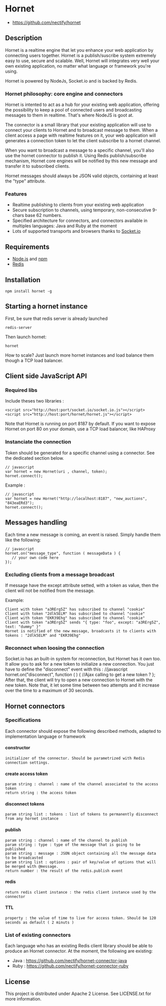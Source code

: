 # Hornet

* https://github.com/nectify/hornet

## Description

Hornet is a realtime engine that let you enhance your web application by connecting users together. Hornet is a publish/suscribe system extremely easy to use, secure and scalable. Well, Hornet will integrates very well your own existing application, no matter what language or framework you're using.

Hornet is powered by NodeJs, Socket.io and is backed by Redis.

### Hornet philosophy: core engine and connectors

Hornet is intented to act as a hub for your existing web application, offering the possibility to keep a pool of connected users and broadcasting messages to them in realtime. That's where NodeJS is goot at.

The connector is a small library that your existing application will use to connect your clients to Hornet and to broadcast message to them. When a client access a page with realtime features on it, your web application will generates a connection token to let the client subscribe to a hornet channel. 

When you want to broadcast a message to a specific channel, you'll also use the hornet connector to publish it. Using Redis publish/subscribe mechanism, Hornet core engines will be notified by this new message and transfer it to subscribed clients.

Hornet messages should always be JSON valid objects, containing at least the "type" attribute.

### Features

* Realtime publishing to clients from your existing web application
* Secure subscription to channels, using temporary, non-consecutive 9-chars base 62 numbers.
* Specified architecture for connectors, and connectors available in multiples languages: Java and Ruby at the moment
* Lots of supported transports and browsers thanks to [Socket.io](http://socket.io/)


## Requirements

* [Node.js](https://github.com/joyent/node) and [npm](http://npmjs.org/)
* [Redis](http://redis.io/)


## Installation

	npm install hornet -g

## Starting a hornet instance

First, be sure that redis server is already launched

	redis-server

Then launch hornet:
  
	hornet

How to scale? Just launch more hornet instances and load balance them though a TCP load balancer.

## Client side JavaScript API    

### Required libs

Include theses two libraries :

	<script src="http://host:port/socket.io/socket.io.js"></script>
	<script src="http://host:port/hornet/hornet.js"></script>

Note that Hornet is running on port 8187 by default. If you want to expose Hornet on port 80 on your domain, use a TCP load balancer, like HAProxy


### Instanciate the connection

Token should be generated for a specific channel using a connector. See the dedicated section below.

	// javascript
	var hornet = new Hornet(uri , channel, token);
	hornet.connect();    

Example :

	// javascript
	var hornet = new Hornet("http://localhost:8187", "new_auctions", "843eaERd3");
	hornet.connect();    


## Messages handling

Each time a new message is coming, an event is raised. Simply handle them like the following:

	// javascript
	hornet.on("message_type", function ( messageData ) {
	   // your own code here
	});


### Excluding clients from a message broadcast

If message have the except attribute setted, with a token as value, then the client will not be notified from the message.

Example:

	Client with token "a3RErg5Z" has subscribed to channel "cookie"
	Client with token "2dlk5ELM" has subscribed to channel "cookie"
	Client with token "EKR39Ehg" has subscribed to channel "cookie"	
	Client with token "a3RErg5Z" sends "{ type: "foo", except: "a3RErg5Z", text: "dummy" }"
	Hornet is notified of the new message, broadcasts it to clients with tokens : "2dlk5ELM" and "EKR39Ehg"

### Reconnect when loosing the connection

Socket.io has an built-in system for reconnection, but Hornet has it own too. It allow you to ask for a new token to initialize a new connection. You just have to define the "disconnect" event with this :
	//javascript
	hornet.on("disconnect", function ( ) {
	  //Ajax calling to get a new token ?
	};
After that, the client will try to open a new connection to Hornet with the new token. Note that, it let some time between two attempts and it increase over the time to a maximum of 30 seconds.

## Hornet connectors 

### Specifications

Each connector should expose the following described methods, adapted to implementation language or framework

#### constructor

	initializer of the connector. Should be parametrized with Redis connection settings.

#### create access token

	param string : channel : name of the channel associated to the access token
	return string : the access token

#### disconnect tokens

	param string list : tokens : list of tokens to permanently disconnect from any hornet instance

#### publish

	param string : channel : name of the channel to publish
	param string : type : type of the message that is going to be published
	param string : message : JSON object containing all the message data to be broadcasted
	param string list : options : pair of key/value of options that will be merged with @message.
	return number : the result of the redis.publish event

#### redis

	return redis client instance : the redis client instance used by the connector

#### TTL

	property : the value of time to live for access token. Should be 120 seconds as default ( 2 minuts ) 

### List of existing connectors

Each language who has an existing Redis client library should be able to produce an Hornet connector. At the moment, the following are existing:

* Java : https://github.com/nectify/hornet-connector-java
* Ruby : https://github.com/nectify/hornet-connector-ruby

## License

This project is distributed under Apache 2 License. See LICENSE.txt for more information.
